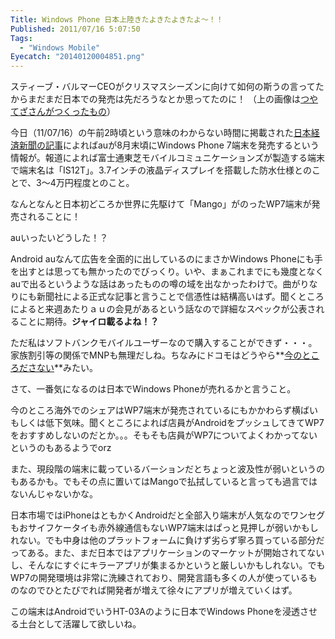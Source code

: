 ```yaml
---
Title: Windows Phone 日本上陸きたよきたよきたよ～！！
Published: 2011/07/16 5:07:50
Tags:
  - "Windows Mobile"
Eyecatch: "20140120004851.png"
---
```

スティーブ・バルマーCEOがクリスマスシーズンに向けて如何の斯うの言ってたからまだまだ日本での発売は先だろうなとか思ってたのに！
（上の画像は[つやてざさんがつくったもの](http://nanapho.jp/archives/2011/07/ntt-docomo-maybe-no-plan-for-windows-phone-this-fall/)）


今日（11/07/16）の午前2時頃という意味のわからない時間に掲載された[日本経済新聞の記事](http://www.nikkei.com/news/headline/article/g=96958A9C93819696E3E7E297E68DE3E7E2E5E0E2E3E38698E3E2E2E2)によればauが8月末頃にWindows Phone 7端末を発売するという情報が。報道によれば富士通東芝モバイルコミュニケーションズが製造する端末で端末名は「IS12T」。3.7インチの液晶ディスプレイを搭載した防水仕様とのことで、3～4万円程度とのこと。

なんとなんと日本初どころか世界に先駆けて「Mango」がのったWP7端末が発売されることに！

auいったいどうした！？

Android auなんて広告を全面的に出しているのにまさかWindows Phoneにも手を出すとは思っても無かったのでびっくり。いや、まぁこれまでにも幾度となくauで出るというような話はあったものの噂の域を出なかったわけで。曲がりなりにも新聞社による正式な記事と言うことで信憑性は結構高いはず。聞くところによると来週あたりａｕの会見があるという話なので詳細なスペックが公表されることに期待。**ジャイロ載るよね！？**

ただ私はソフトバンクモバイルユーザーなので購入することができず・・・。家族割引等の関係でMNPも無理だしね。ちなみにドコモはどうやら**[今のところださない](http://nanapho.jp/archives/2011/07/ntt-docomo-maybe-no-plan-for-windows-phone-this-fall/)**みたい。

さて、一番気になるのは日本でWindows Phoneが売れるかと言うこと。

今のところ海外でのシェアはWP7端末が発売されているにもかかわらず横ばいもしくは低下気味。聞くところによれば店員がAndroidをプッシュしてきてWP7をおすすめしないのだとか。。。そもそも店員がWP7についてよくわかってないというのもあるようでorz

また、現段階の端末に載っているバーションだとちょっと波及性が弱いというのもあるかも。でもその点に置いてはMangoで払拭していると言っても過言ではないんじゃないかな。

日本市場ではiPhoneはともかくAndroidだと全部入り端末が人気なのでワンセグもおサイフケータイも赤外線通信もないWP7端末はぱっと見押しが弱いかもしれない。でも中身は他のプラットフォームに負けず劣らず寧ろ買っている部分だってある。また、まだ日本ではアプリケーションのマーケットが開始されてないし、そんなにすぐにキラーアプリが集まるかというと厳しいかもしれない。でもWP7の開発環境は非常に洗練されており、開発言語も多くの人が使っているものなのでひとたびでれば開発者が増えて徐々にアプリが増えていくはず。

この端末はAndroidでいうHT-03Aのように日本でWindows Phoneを浸透させる土台として活躍して欲しいね。